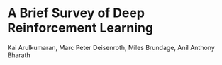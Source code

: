 # A Brief Survey of Deep Reinforcement Learning

Kai Arulkumaran, Marc Peter Deisenroth, Miles Brundage, Anil Anthony Bharath